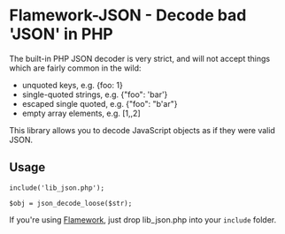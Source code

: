 # Flamework-JSON - Decode bad 'JSON' in PHP

The built-in PHP JSON decoder is very strict, and will not accept things which are fairly common in the wild:

* unquoted keys, e.g. {foo: 1}
* single-quoted strings, e.g. {"foo": 'bar'}
* escaped single quoted, e.g. {"foo": "b\'ar"}
* empty array elements, e.g. [1,,2]

This library allows you to decode JavaScript objects as if they were valid JSON.


## Usage

    include('lib_json.php');

    $obj = json_decode_loose($str);

If you're using <a href="https://github.com/exflickr/flamework">Flamework</a>, just drop lib_json.php into your <code>include</code> folder.
